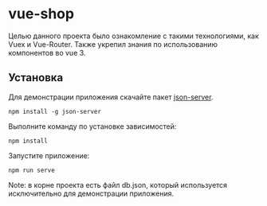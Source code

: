 # vue-shop
Целью данного проекта было ознакомление с такими технологиями, как Vuex и Vue-Router.
Также укрепил знания по использованию компонентов во vue 3.

## Установка
Для демонстрации приложения скачайте пакет [json-server](https://www.npmjs.com/package/json-server).
```
npm install -g json-server
```
Выполните команду по установке зависимостей:
```
npm install
```

Запустите приложение:
```
npm run serve
```

Note: в корне проекта есть файл db.json, который используется исключительно
для демонстрации приложения.